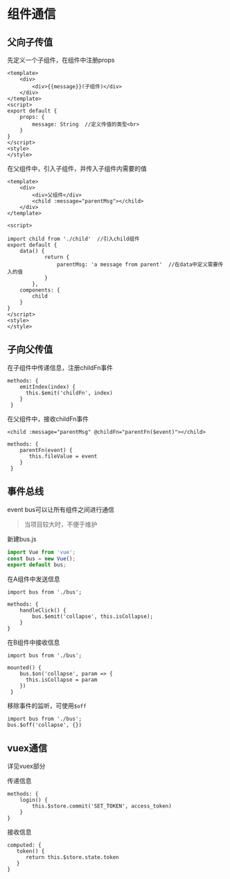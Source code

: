 # 组件通信

## 父向子传值
先定义一个子组件，在组件中注册props
```vue
<template>
    <div>
        <div>{{message}}(子组件)</div>
    </div>
</template>
<script>
export default {
    props: {
        message: String  //定义传值的类型<br>    
    }
}
</script>
<style>
</style>
```

在父组件中，引入子组件，并传入子组件内需要的值
```vue
<template>
    <div>
        <div>父组件</div>
        <child :message="parentMsg"></child>  
    </div>
</template>
 
<script>
 
import child from './child'  //引入child组件
export default {
    data() {
            return {
                parentMsg: 'a message from parent'  //在data中定义需要传入的值
            }
        },
    components: {
        child
    }
}
</script>
<style>
</style>
```

## 子向父传值
在子组件中传递信息，注册childFn事件
```vue
methods: {
    emitIndex(index) {
      this.$emit('childFn', index)
    }
 }
```
在父组件中，接收childFn事件
```vue
<child :message="parentMsg" @childFn="parentFn($event)"></child> 

methods: {
    parentFn(event) {
       this.fileValue = event
    }
 }
```

## 事件总线
event bus可以让所有组件之间进行通信

>当项目较大时，不便于维护

新建bus.js
```js
import Vue from 'vue';
const bus = new Vue();
export default bus;
```
在A组件中发送信息
```vue
import bus from './bus';

methods: {
    handleClick() {
        bus.$emit('collapse', this.isCollapse);
    }
}
```
在B组件中接收信息
```vue
import bus from './bus';

mounted() {
    bus.$on('collapse', param => {
      this.isCollapse = param
    })
 }
```

移除事件的监听，可使用`$off`
```vue
import bus from './bus';
bus.$off('collapse', {})
```

## vuex通信
详见vuex部分

传递信息
```vue
methods: {
    login() {
        this.$store.commit('SET_TOKEN', access_token)
    }
}
```

接收信息
```vue
computed: {
   token() {
      return this.$store.state.token
   }
}
```